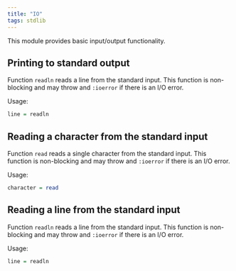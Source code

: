 ```yaml
---
title: "IO"
tags: stdlib
---
```


This module provides basic input/output functionality.

## Printing to standard output
Function `readln` reads a line from the standard input. This function is non-blocking and may throw and `:ioerror` if there is an I/O error.

Usage:

```haskell
line = readln
```

## Reading a character from the standard input
Function `read` reads a single character from the standard input. This function is non-blocking and may throw and `:ioerror` if there is an I/O error.

Usage:

```haskell
character = read
```

## Reading a line from the standard input
Function `readln` reads a line from the standard input. This function is non-blocking and may throw and `:ioerror` if there is an I/O error.

Usage:

```haskell
line = readln
```
